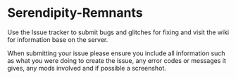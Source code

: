 # Serendipity-Remnants
Use the Issue tracker to submit bugs and glitches for fixing and visit the wiki for information base on the server.


When submitting your issue please ensure you include all information such as what you were doing to create the issue, any error codes or messages it gives, any mods involved and if possible a screenshot.

